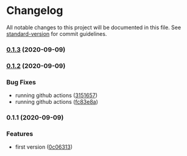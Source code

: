 # Changelog

All notable changes to this project will be documented in this file. See [standard-version](https://github.com/conventional-changelog/standard-version) for commit guidelines.

### [0.1.3](https://github.com/nsfilho/redis/compare/v0.1.2...v0.1.3) (2020-09-09)

### [0.1.2](https://github.com/nsfilho/redis/compare/v0.1.1...v0.1.2) (2020-09-09)


### Bug Fixes

* running github actions ([3151657](https://github.com/nsfilho/redis/commit/3151657a00ea49fb39b838eb29f5a83a6a90fc49))
* running github actions ([fc83e8a](https://github.com/nsfilho/redis/commit/fc83e8af3197f61a79a4ef78a988a47295b7b410))

### 0.1.1 (2020-09-09)


### Features

* first version ([0c06313](https://github.com/nsfilho/redis/commit/0c0631324c605f8c76b50093af9d510b69022225))
